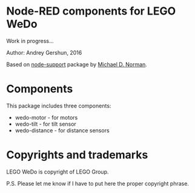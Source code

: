 # Node-RED components for LEGO WeDo 

Work in progress...

Author: Andrey Gershun, 2016

Based on [node-support](github.com/mdnorman/WeDo-Node) package by [Michael D. Norman](https://github.com/mdnorman).

# Components

This package includes three components:
* wedo-motor - for motors
* wedo-tilt - for tilt sensor
* wedo-distance - for distance sensors

# Copyrights and trademarks

LEGO WeDo is copyright of LEGO Group.

P.S. Please let me know if I have to put here the proper copyright phrase. 


